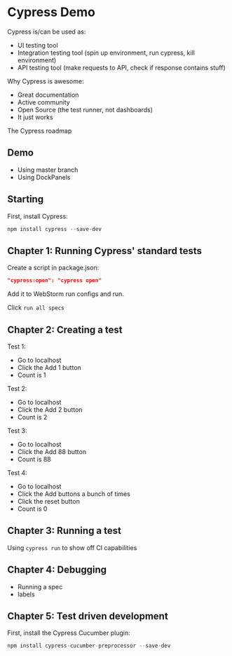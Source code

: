 # Cypress Demo

Cypress is/can be used as:

- UI testing tool
- Integration testing tool (spin up environment, run cypress, kill environment)
- API testing tool (make requests to API, check if response contains stuff)

Why Cypress is awesome:

- Great documentation
- Active community
- Open Source (the test runner, not dashboards)
- It just works

The Cypress roadmap

## Demo

- Using master branch
- Using DockPanels

## Starting

First, install Cypress:

```javascript
npm install cypress --save-dev
```

## Chapter 1: Running Cypress' standard tests

Create a script in package.json:

```json
"cypress:open": "cypress open"
```

Add it to WebStorm run configs and run.

Click `run all specs`


## Chapter 2: Creating a test

Test 1:

- Go to localhost
- Click the Add 1 button
- Count is 1

Test 2:

- Go to localhost
- Click the Add 2 button
- Count is 2

Test 3:

- Go to localhost
- Click the Add 88 button
- Count is 88

Test 4:

- Go to localhost
- Click the Add buttons a bunch of times
- Click the reset button
- Count is 0

## Chapter 3: Running a test

Using `cypress run` to show off CI capabilities

## Chapter 4: Debugging

- Running a spec
- labels

## Chapter 5: Test driven development

First, install the Cypress Cucumber plugin:

```javascript
npm install cypress-cucumber-preprocessor --save-dev
```
